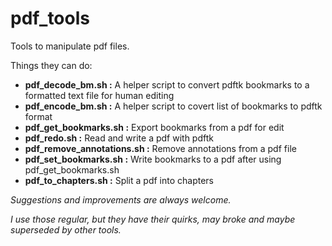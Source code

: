 
# pdf_tools


Tools to manipulate pdf files.

Things they can do:
- **pdf_decode_bm.sh          :**  A helper script to convert pdftk bookmarks to a formatted text file for human editing
- **pdf_encode_bm.sh          :**  A helper script to covert list of bookmarks to pdftk format
- **pdf_get_bookmarks.sh      :**  Export bookmarks from a pdf for edit
- **pdf_redo.sh               :**  Read and write a pdf with pdftk
- **pdf_remove_annotations.sh :**  Remove annotations from a pdf file
- **pdf_set_bookmarks.sh      :**  Write bookmarks to a pdf after using pdf_get_bookmarks.sh 
- **pdf_to_chapters.sh        :**  Split a pdf into chapters





*Suggestions and improvements are always welcome.*

*I use those regular, but they have their quirks, may broke and maybe superseded by other tools.*
